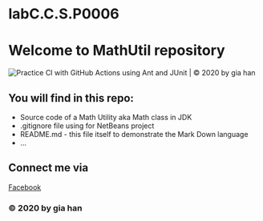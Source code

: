 # labC.C.S.P0006
# Welcome to MathUtil repository
![Practice CI with GitHub Actions using Ant and JUnit | © 2020 by gia han](https://github.com/Ggiahan/math_util/workflows/Practice%20CI%20with%20GitHub%20Actions%20using%20Ant%20and%20JUnit%20%7C%20%C2%A9%202020%20by%20gia%20han/badge.svg)
## You will find in this repo:
* Source code of a Math Utility aka Math class in JDK
* .gitignore file using for NetBeans project
* README.md - this file itself to demonstrate the Mark Down language
* ...
## Connect me via
[Facebook](https://www.facebook.com/han.ly.7549/)
### © 2020 by gia han
